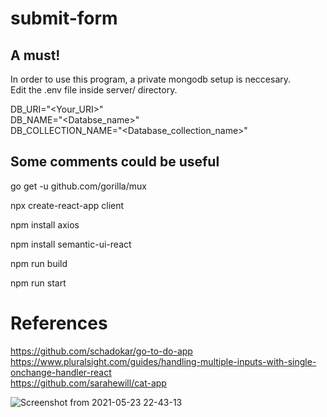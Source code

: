 # submit-form

## A must!
In order to use this program, a private mongodb setup is neccesary.<br />
Edit the .env file inside server/ directory.

DB_URI="<Your_URI>"<br />
DB_NAME="<Databse_name>"<br />
DB_COLLECTION_NAME="<Database_collection_name>"<br />

## Some comments could be useful
go get -u github.com/gorilla/mux

npx create-react-app client

npm install axios

npm install semantic-ui-react

npm run build

npm run start

# References
https://github.com/schadokar/go-to-do-app<br />
https://www.pluralsight.com/guides/handling-multiple-inputs-with-single-onchange-handler-react<br />
https://github.com/sarahewill/cat-app

![Screenshot from 2021-05-23 22-43-13](https://user-images.githubusercontent.com/67241105/119276085-823e5d80-bc21-11eb-8351-6109c16e6b62.png)
